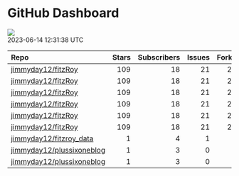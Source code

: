 GitHub Dashboard
================

![](https://github.com/jimmyday12/status/workflows/Render%20Status/badge.svg)  
2023-06-14 12:31:38 UTC

| Repo                                                                      | Stars | Subscribers | Issues | Forks | Status                                                                                                                                                            | Commit                                                                                                                                                                                                         |
|:--------------------------------------------------------------------------|------:|------------:|-------:|------:|:------------------------------------------------------------------------------------------------------------------------------------------------------------------|:---------------------------------------------------------------------------------------------------------------------------------------------------------------------------------------------------------------|
| [jimmyday12/fitzRoy](https://github.com/jimmyday12/fitzRoy)               |   109 |          18 |     21 |    28 | [![](https://github.com/jimmyday12/fitzRoy/workflows/R-CMD-check/badge.svg)](https://github.com/jimmyday12/fitzRoy/actions/runs/5256505489)                       | <a href="https://github.com/jimmyday12/fitzRoy/commit/aff3ddca9ed6121cd74c7645d6834011ed1dcd9c" title="Merge pull request #202 from jimmyday12/issue-201">aff3dd</a>                                           |
| [jimmyday12/fitzRoy](https://github.com/jimmyday12/fitzRoy)               |   109 |          18 |     21 |    28 | [![](https://github.com/jimmyday12/fitzRoy/workflows/pkgdown/badge.svg)](https://github.com/jimmyday12/fitzRoy/actions/runs/4878786010)                           | <a href="https://github.com/jimmyday12/fitzRoy/commit/aff3ddca9ed6121cd74c7645d6834011ed1dcd9c" title="Merge pull request #202 from jimmyday12/issue-201">aff3dd</a>                                           |
| [jimmyday12/fitzRoy](https://github.com/jimmyday12/fitzRoy)               |   109 |          18 |     21 |    28 | [![](https://github.com/jimmyday12/fitzRoy/workflows/Commands/badge.svg)](https://github.com/jimmyday12/fitzRoy/actions/runs/4589792435)                          | <a href="https://github.com/jimmyday12/fitzRoy/commit/7cfa6e644b36ab11a6bc37a8610f217693d3faa1" title="adding parallel tests">7cfa6e</a>                                                                       |
| [jimmyday12/fitzRoy](https://github.com/jimmyday12/fitzRoy)               |   109 |          18 |     21 |    28 | [![](https://github.com/jimmyday12/fitzRoy/workflows/Render%20README/badge.svg)](https://github.com/jimmyday12/fitzRoy/actions/runs/4310991314)                   | <a href="https://github.com/jimmyday12/fitzRoy/commit/07c80e1461c26d48ab46510f49f5d973ebe8cbdf" title="Increment version number to 1.3.0">07c80e</a>                                                           |
| [jimmyday12/fitzRoy](https://github.com/jimmyday12/fitzRoy)               |   109 |          18 |     21 |    28 | [![](https://github.com/jimmyday12/fitzRoy/workflows/test-coverage/badge.svg)](https://github.com/jimmyday12/fitzRoy/actions/runs/4878786008)                     | <a href="https://github.com/jimmyday12/fitzRoy/commit/aff3ddca9ed6121cd74c7645d6834011ed1dcd9c" title="Merge pull request #202 from jimmyday12/issue-201">aff3dd</a>                                           |
| [jimmyday12/fitzRoy](https://github.com/jimmyday12/fitzRoy)               |   109 |          18 |     21 |    28 | [![](https://github.com/jimmyday12/fitzRoy/workflows/pages-build-deployment/badge.svg)](https://github.com/jimmyday12/fitzRoy/actions/runs/4878801289)            | <a href="https://github.com/jimmyday12/fitzRoy/commit/70111797283d58cefb858b90c465bdf2379ca83f" title="Deploying to gh-pages from @ jimmyday12/fitzRoy@aff3ddca9ed6121cd74c7645d6834011ed1dcd9c 🚀">701117</a> |
| [jimmyday12/fitzroy_data](https://github.com/jimmyday12/fitzroy_data)     |     1 |           4 |      1 |     0 | [![](https://github.com/jimmyday12/fitzroy_data/workflows/get%20new%20data/badge.svg)](https://github.com/jimmyday12/fitzroy_data/actions/runs/5255855832)        | <a href="https://github.com/jimmyday12/fitzroy_data/commit/f9c06ba133954be9e032788218401c80d26904dc" title="updating weekly_data_process">f9c06b</a>                                                           |
| [jimmyday12/plussixoneblog](https://github.com/jimmyday12/plussixoneblog) |     1 |           3 |      0 |     1 | [![](https://github.com/jimmyday12/plussixoneblog/workflows/Try%20Monash%20Tips/badge.svg)](https://github.com/jimmyday12/plussixoneblog/actions/runs/5249972409) | <a href="https://github.com/jimmyday12/plussixoneblog/commit/59e02af48e06ffae3b8a58941a4ee4777f403f04" title="Updating script and data file">59e02a</a>                                                        |
| [jimmyday12/plussixoneblog](https://github.com/jimmyday12/plussixoneblog) |     1 |           3 |      0 |     1 | [![](https://github.com/jimmyday12/plussixoneblog/workflows/Get%20new%20data/badge.svg)](https://github.com/jimmyday12/plussixoneblog/actions/runs/5261911780)    | <a href="https://github.com/jimmyday12/plussixoneblog/commit/59e02af48e06ffae3b8a58941a4ee4777f403f04" title="Updating script and data file">59e02a</a>                                                        |
